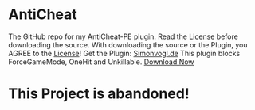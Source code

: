 # AntiCheat
The GitHub repo for my AntiCheat-PE plugin.
Read the [License](https://github.com/DarkWav/AntiCheat/blob/master/LICENSE.md) before downloading the source.
With downloading the source or the Plugin, you AGREE to the [License](https://github.com/DarkWav/AntiCheat/blob/master/LICENSE.md)!
Get the Plugin: [Simonvogl.de](http://simonvogl.de/resources/AntiCheat)
This plugin blocks ForceGameMode, OneHit and Unkillable.
[Download Now](http://simonvogl.de/resources/AntiCheat)
# This Project is abandoned!
